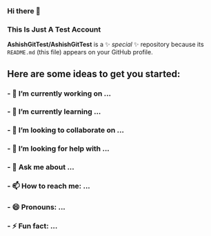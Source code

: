 ### Hi there 👋

### This Is Just A Test Account


**AshishGitTest/AshishGitTest** is a ✨ _special_ ✨ repository because its `README.md` (this file) appears on your GitHub profile.

## Here are some ideas to get you started:

### - 🔭 I’m currently working on ...
### - 🌱 I’m currently learning ...
### - 👯 I’m looking to collaborate on ...
### - 🤔 I’m looking for help with ...
### - 💬 Ask me about ...
### - 📫 How to reach me: ...
### - 😄 Pronouns: ...
### - ⚡ Fun fact: ...

